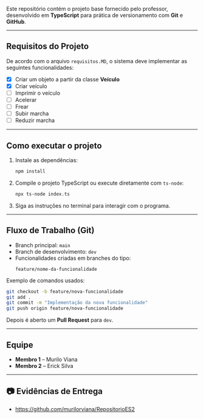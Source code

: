 Este repositório contém o projeto base fornecido pelo professor, desenvolvido em **TypeScript** para prática de versionamento com **Git** e **GitHub**.

---

## Requisitos do Projeto

De acordo com o arquivo `requisitos.MD`, o sistema deve implementar as seguintes funcionalidades:

- [x] Criar um objeto a partir da classe **Veículo**
- [x] Criar veículo
- [ ] Imprimir o veículo
- [ ] Acelerar
- [ ] Frear
- [ ] Subir marcha
- [ ] Reduzir marcha

---

## Como executar o projeto

1. Instale as dependências:
   ```bash
   npm install
   ```

2. Compile o projeto TypeScript ou execute diretamente com `ts-node`:
   ```bash
   npx ts-node index.ts
   ```

3. Siga as instruções no terminal para interagir com o programa.

---

## Fluxo de Trabalho (Git)

- Branch principal: `main`
- Branch de desenvolvimento: `dev`
- Funcionalidades criadas em branches do tipo:
  ```
  feature/nome-da-funcionalidade
  ```

Exemplo de comandos usados:
```bash
git checkout -b feature/nova-funcionalidade
git add .
git commit -m "Implementação da nova funcionalidade"
git push origin feature/nova-funcionalidade
```

Depois é aberto um **Pull Request** para `dev`.

---

## Equipe

- **Membro 1** – Murilo Viana
- **Membro 2** – Erick Silva

---

## 📷 Evidências de Entrega

- https://github.com/murilorviana/RepositorioES2
